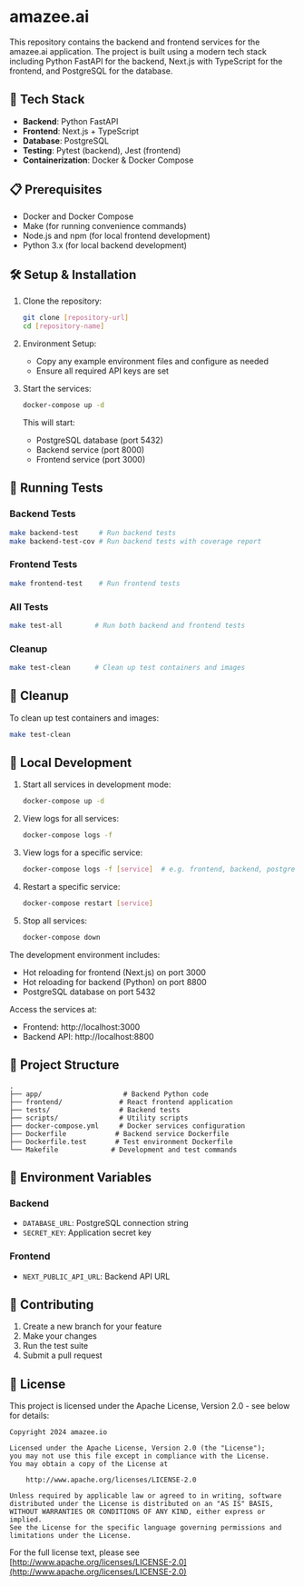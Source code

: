 # amazee.ai

This repository contains the backend and frontend services for the amazee.ai application. The project is built using a modern tech stack including Python FastAPI for the backend, Next.js with TypeScript for the frontend, and PostgreSQL for the database.

## 🚀 Tech Stack

- **Backend**: Python FastAPI
- **Frontend**: Next.js + TypeScript
- **Database**: PostgreSQL
- **Testing**: Pytest (backend), Jest (frontend)
- **Containerization**: Docker & Docker Compose

## 📋 Prerequisites

- Docker and Docker Compose
- Make (for running convenience commands)
- Node.js and npm (for local frontend development)
- Python 3.x (for local backend development)

## 🛠️ Setup & Installation

1. Clone the repository:
   ```bash
   git clone [repository-url]
   cd [repository-name]
   ```

2. Environment Setup:
   - Copy any example environment files and configure as needed
   - Ensure all required API keys are set

3. Start the services:
   ```bash
   docker-compose up -d
   ```

   This will start:
   - PostgreSQL database (port 5432)
   - Backend service (port 8000)
   - Frontend service (port 3000)


## 🧪 Running Tests

### Backend Tests
```bash
make backend-test     # Run backend tests
make backend-test-cov # Run backend tests with coverage report
```

### Frontend Tests
```bash
make frontend-test    # Run frontend tests
```

### All Tests
```bash
make test-all        # Run both backend and frontend tests
```

### Cleanup
```bash
make test-clean      # Clean up test containers and images
```

## 🧹 Cleanup

To clean up test containers and images:
```bash
make test-clean
```

## 🚀 Local Development

1. Start all services in development mode:
   ```bash
   docker-compose up -d
   ```

2. View logs for all services:
   ```bash
   docker-compose logs -f
   ```

3. View logs for a specific service:
   ```bash
   docker-compose logs -f [service]  # e.g. frontend, backend, postgres
   ```

4. Restart a specific service:
   ```bash
   docker-compose restart [service]
   ```

5. Stop all services:
   ```bash
   docker-compose down
   ```

The development environment includes:
- Hot reloading for frontend (Next.js) on port 3000
- Hot reloading for backend (Python) on port 8800
- PostgreSQL database on port 5432

Access the services at:
- Frontend: http://localhost:3000
- Backend API: http://localhost:8800


## 📁 Project Structure

```
.
├── app/                    # Backend Python code
├── frontend/              # React frontend application
├── tests/                 # Backend tests
├── scripts/               # Utility scripts
├── docker-compose.yml     # Docker services configuration
├── Dockerfile            # Backend service Dockerfile
├── Dockerfile.test       # Test environment Dockerfile
└── Makefile             # Development and test commands
```

## 🔑 Environment Variables

### Backend
- `DATABASE_URL`: PostgreSQL connection string
- `SECRET_KEY`: Application secret key

### Frontend
- `NEXT_PUBLIC_API_URL`: Backend API URL

## 👥 Contributing

1. Create a new branch for your feature
2. Make your changes
3. Run the test suite
4. Submit a pull request

## 📄 License

This project is licensed under the Apache License, Version 2.0 - see below for details:

```
Copyright 2024 amazee.io

Licensed under the Apache License, Version 2.0 (the "License");
you may not use this file except in compliance with the License.
You may obtain a copy of the License at

    http://www.apache.org/licenses/LICENSE-2.0

Unless required by applicable law or agreed to in writing, software
distributed under the License is distributed on an "AS IS" BASIS,
WITHOUT WARRANTIES OR CONDITIONS OF ANY KIND, either express or implied.
See the License for the specific language governing permissions and
limitations under the License.
```

For the full license text, please see [http://www.apache.org/licenses/LICENSE-2.0](http://www.apache.org/licenses/LICENSE-2.0)